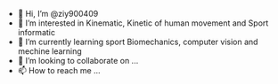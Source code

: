 - 👋 Hi, I’m @ziy900409
- 👀 I’m interested in Kinematic, Kinetic of human movement and Sport informatic
- 🌱 I’m currently learning sport Biomechanics, computer vision and mechine learning 
- 💞️ I’m looking to collaborate on ...
- 📫 How to reach me ...

<!---
ziy900409/ziy900409 is a ✨ special ✨ repository because its `README.md` (this file) appears on your GitHub profile.
You can click the Preview link to take a look at your changes.
--->
